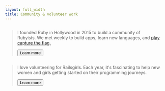```yaml
---
layout: full_width
title: Community & volunteer work
---
```

 
<div class="mt-12 relative rounded-xl bg-indigo-500 py-24 shadow-2xl lg:grid lg:grid-cols-2 lg:gap-x-8 lg:px-16">
  <div class="absolute inset-0 opacity-50 mix-blend-multiply saturate-0 filter">
    <img src="<%= relative_url '/images/rubyinhollywoodgroup.jpg' %>" alt="" class="h-full w-full object-cover">
  </div>
  <div class="relative lg:col-span-1">
    <img class="w-80" src="<%= relative_url '/images/rubyinhollywoodlogo.png' %>" alt="">
    <blockquote class="mt-6 text-white">
      <p class="text-xl font-medium sm:text-2xl">
        I founded Ruby in Hollywood in 2015 to build a community of Rubyists. We met weekly to build apps, learn new languages, and <a href="https://pwning.owasp-juice.shop/part1/ctf.html"> play capture the flag.</a>
      </p>
      <footer class="mt-6">
        <a href="http://rubyinhollywood.com">
          <button type="button" class="inline-flex items-center rounded border border-transparent bg-indigo-600 px-2.5 py-1.5 text-xs font-medium text-white shadow-sm hover:bg-indigo-700 focus:outline-none focus:ring-2 focus:ring-indigo-500 focus:ring-offset-2">Learn more</button>
        </a>
      </footer>
    </blockquote>
  </div>
</div>


<div class="relative mx-auto max-w-7xl">
  <div class="relative overflow-hidden rounded-xl bg-red-500 py-24 px-8 shadow-2xl lg:grid lg:grid-cols-2 lg:gap-x-8 lg:px-16">
    <div class="absolute inset-0 opacity-50 mix-blend-multiply saturate-0 filter">
      <img src="<%= relative_url '/images/railsgirls.jpg' %>" alt="" class="h-full w-full object-cover">
    </div>
    <div class="relative lg:col-span-1">
      <img class="w-80" src="<%= relative_url '/images/railsgirls-logo.png' %>" alt="">
      <blockquote class="mt-6 text-white">
        <p class="text-xl font-medium sm:text-2xl">
        I love volunteering for Railsgirls. Each year, it's fascinating to help new women and girls getting started on their programming journeys.
        </p>
        <footer class="mt-6">
          <a href="http://railsgirls.com/">
            <button type="button" class="inline-flex items-center rounded border border-transparent bg-red-600 px-2.5 py-1.5 text-xs font-medium text-white shadow-sm hover:bg-red-700 focus:outline-none focus:ring-2 focus:ring-red-500 focus:ring-offset-2">Learn more</button>
          </a>
        </footer>
      </blockquote>
    </div>
  </div>
</div>
